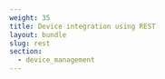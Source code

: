 ```yaml
---
weight: 35
title: Device integration using REST
layout: bundle
slug: rest
section:
  - device_management
---
```

